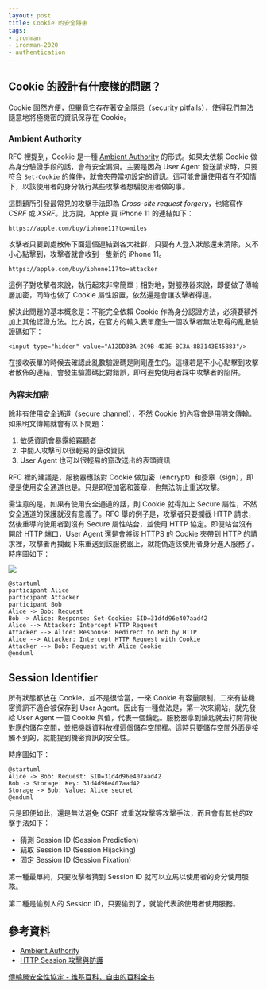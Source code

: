 ```yaml
---
layout: post
title: Cookie 的安全隱患
tags:
- ironman
- ironman-2020
- authentication
---
```



## Cookie 的設計有什麼樣的問題？

Cookie 固然方便，但畢竟它存在著[安全隱患](https://tools.ietf.org/html/rfc6265#section-8)（security pitfalls），使得我們無法隨意地將極機密的資訊保存在 Cookie。

### Ambient Authority

RFC 裡提到，Cookie 是一種 [Ambient Authority][] 的形式。如果太依賴 Cookie 做為身分驗證手段的話，會有安全漏洞。主要是因為 User Agent 發送請求時，只要符合 `Set-Cookie` 的條件，就會夾帶當初設定的資訊。這可能會讓使用者在不知情下，以該使用者的身分執行某些攻擊者想騙使用者做的事。

這問題所引發最常見的攻擊手法即為 *Cross-site request forgery*，也縮寫作 *CSRF* 或 *XSRF*。比方說，Apple 買 iPhone 11 的連結如下：

```
https://apple.com/buy/iphone11?to=miles
``` 

攻擊者只要到處散佈下面這個連結到各大社群，只要有人登入狀態還未清除，又不小心點擊到，攻擊者就會收到一隻新的 iPhone 11。

```
https://apple.com/buy/iphone11?to=attacker
``` 

這例子對攻擊者來說，執行起來非常簡單；相對地，對服務器來說，即便做了傳輸層加密，同時也做了 Cookie 屬性設置，依然還是會讓攻擊者得逞。

解決此問題的基本概念是：不能完全依賴 Cookie 作為身分認證方法，必須要額外加上其他認證方法。比方說，在官方的輸入表單產生一個攻擊者無法取得的亂數驗證碼如下：

```
<input type="hidden" value="A12DD3BA-2C9B-4D3E-BC3A-8B3143E45B83"/>
```

在接收表單的時候去確認此亂數驗證碼是剛剛產生的。這樣若是不小心點擊到攻擊者散佈的連結，會發生驗證碼比對錯誤，即可避免使用者踩中攻擊者的陷阱。

### 內容未加密

除非有使用安全通道（secure channel），不然 Cookie 的內容會是用明文傳輸。如果明文傳輸就會有以下問題：

1. 敏感資訊會暴露給竊聽者
2. 中間人攻擊可以很輕易的竄改資訊
3. User Agent 也可以很輕易的竄改送出的表頭資訊

RFC 裡的建議是，服務器應該對 Cookie 做加密（encrypt）和簽章（sign），即便是使用安全通道也是。只是即便加密和簽章，也無法防止重送攻擊。

需注意的是，如果有使用安全通道的話，則 Cookie 就得加上 Secure 屬性，不然安全通道的保護就沒有意義了。RFC 舉的例子是，攻擊者只要攔截 HTTP 請求，然後重導向使用者到沒有 Secure 屬性站台，並使用 HTTP 協定。即便站台沒有開啟 HTTP 端口，User Agent 還是會將該 HTTPS 的 Cookie 夾帶到 HTTP 的請求裡，攻擊者再攔截下來重送到該服務器上，就能偽造該使用者身分進入服務了。時序圖如下：

![](http://www.plantuml.com/plantuml/png/bP1D3i8W48NtFSLSe8a_ZSOcclgpi3kZlG25IIIjW32DyVP26qo8ArUyURpX6wPon2mDZpup_fHS6gO8zhtac3f4Z7Te4_EWssoCGhuBHGbNV0xeAFD5yCRBu3gZbVFgXfGVjUvaqFLfkvoBGcnMMCpMZ8bY4P_plP5OGgq8BKT3S6wQovSH0v3_ae8IqY8d80rXclOzTly1W9UaEqpJfh3mrIGruMEsGYNyHZy0)

```
@startuml
participant Alice
participant Attacker
participant Bob
Alice -> Bob: Request
Bob -> Alice: Response: Set-Cookie: SID=31d4d96e407aad42
Alice --> Attacker: Intercept HTTP Request
Attacker --> Alice: Response: Redirect to Bob by HTTP
Alice --> Attacker: Intercept HTTP Request with Cookie
Attacker --> Bob: Request with Alice Cookie
@enduml
```

## Session Identifier

所有狀態都放在 Cookie，並不是很恰當，一來 Cookie 有容量限制，二來有些機密資訊不適合被保存到 User Agent。因此有一種做法是，第一次來網站，就先發給 User Agent 一個 Cookie 與值，代表一個鑰匙。服務器拿到鑰匙就去打開背後對應的儲存空間，並把機器資料放裡這個儲存空間裡。這時只要儲存空間外面是接觸不到的，就能提到機密資訊的安全性。

時序圖如下：

```
@startuml
Alice -> Bob: Request: SID=31d4d96e407aad42
Bob -> Storage: Key: 31d4d96e407aad42
Storage -> Bob: Value: Alice secret
@enduml
```

只是即便如此，還是無法避免 CSRF 或重送攻擊等攻擊手法，而且會有其他的攻擊手法如下：

* 猜測 Session ID (Session Prediction)
* 竊取 Session ID (Session Hijacking)
* 固定 Session ID (Session Fixation)

第一種最單純，只要攻擊者猜到 Session ID 就可以立馬以使用者的身分使用服務。

第二種是偷別人的 Session ID，只要偷到了，就能代表該使用者使用服務。

## 參考資料

* [Ambient Authority][]
* [HTTP Session 攻擊與防護](https://devco.re/blog/2014/06/03/http-session-protection/)

[傳輸層安全性協定 - 维基百科，自由的百科全书](https://zh.wikipedia.org/wiki/%E5%82%B3%E8%BC%B8%E5%B1%A4%E5%AE%89%E5%85%A8%E6%80%A7%E5%8D%94%E5%AE%9A)

[Ambient Authority]: https://en.wikipedia.org/wiki/Ambient_authority

